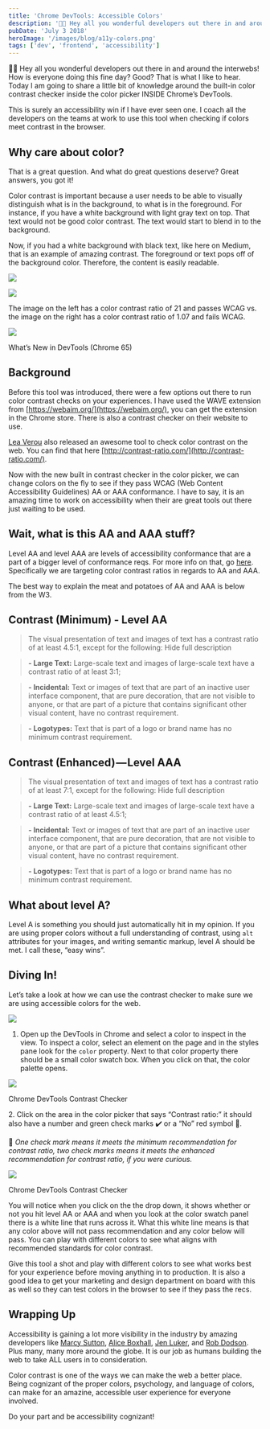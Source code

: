 ```yaml
---
title: 'Chrome DevTools: Accessible Colors'
description: '👋🏻 Hey all you wonderful developers out there in and around the interwebs! How is everyone doing this fine day? Good? That is what I like…'
pubDate: 'July 3 2018'
heroImage: '/images/blog/a11y-colors.png'
tags: ['dev', 'frontend', 'accessibility']
---
```


👋🏻 Hey all you wonderful developers out there in and around the interwebs! How is everyone doing this fine day? Good? That is what I like to hear. Today I am going to share a little bit of knowledge around the built-in color contrast checker inside the color picker INSIDE Chrome’s DevTools.

This is surely an accessibility win if I have ever seen one. I coach all the developers on the teams at work to use this tool when checking if colors meet contrast in the browser.

## Why care about color?

That is a great question. And what do great questions deserve? Great answers, you got it!

Color contrast is important because a user needs to be able to visually distinguish what is in the background, to what is in the foreground. For instance, if you have a white background with light gray text on top. That text would not be good color contrast. The text would start to blend in to the background.

Now, if you had a white background with black text, like here on Medium, that is an example of amazing contrast. The foreground or text pops off of the background color. Therefore, the content is easily readable.

![](https://cdn-images-1.medium.com/max/600/1*7QeVYzkE1Dpm_fP3wwYztg.gif)

![](https://cdn-images-1.medium.com/max/600/1*CjpW-n8Qy2Po0ZWH4RwLJg.gif)

The image on the left has a color contrast ratio of 21 and passes WCAG vs. the image on the right has a color contrast ratio of 1.07 and fails WCAG.

![](https://cdn-images-1.medium.com/max/800/1*JKGEwbcKrbgJHfVxhiGg1w.png)

What’s New in DevTools (Chrome 65)

## Background

Before this tool was introduced, there were a few options out there to run color contrast checks on your experiences. I have used the WAVE extension from [https://webaim.org/](https://webaim.org/), you can get the extension in the Chrome store. There is also a contrast checker on their website to use.

[Lea Verou](https://medium.com/u/f641207306c2) also released an awesome tool to check color contrast on the web. You can find that here [http://contrast-ratio.com/](http://contrast-ratio.com/).

Now with the new built in contrast checker in the color picker, we can change colors on the fly to see if they pass WCAG (Web Content Accessibility Guidelines) AA or AAA conformance. I have to say, it is an amazing time to work on accessibility when their are great tools out there just waiting to be used.

## Wait, what is this AA and AAA stuff?

Level AA and level AAA are levels of accessibility conformance that are a part of a bigger level of conformance reqs. For more info on that, go [here](https://www.w3.org/TR/UNDERSTANDING-WCAG20/conformance.html#uc-levels-head). Specifically we are targeting color contrast ratios in regards to AA and AAA.

The best way to explain the meat and potatoes of AA and AAA is below from the W3.

## Contrast (Minimum) - Level AA

> The visual presentation of text and images of text has a contrast ratio of at least 4.5:1, except for the following: Hide full description

> **\- Large Text:** Large-scale text and images of large-scale text have a contrast ratio of at least 3:1;

> **\- Incidental:** Text or images of text that are part of an inactive user interface component, that are pure decoration, that are not visible to anyone, or that are part of a picture that contains significant other visual content, have no contrast requirement.

> **\- Logotypes:** Text that is part of a logo or brand name has no minimum contrast requirement.

## Contrast (Enhanced) — Level AAA

> The visual presentation of text and images of text has a contrast ratio of at least 7:1, except for the following: Hide full description

> **\- Large Text:** Large-scale text and images of large-scale text have a contrast ratio of at least 4.5:1;

> **\- Incidental:** Text or images of text that are part of an inactive user interface component, that are pure decoration, that are not visible to anyone, or that are part of a picture that contains significant other visual content, have no contrast requirement.

> **\- Logotypes:** Text that is part of a logo or brand name has no minimum contrast requirement.

## What about level A?

Level A is something you should just automatically hit in my opinion. If you are using proper colors without a full understanding of contrast, using `alt` attributes for your images, and writing semantic markup, level A should be met. I call these, “easy wins”.

## Diving In!

Let’s take a look at how we can use the contrast checker to make sure we are using accessible colors for the web.

![](https://cdn-images-1.medium.com/max/1200/1*VfVc65X4OzMvHnRKzUC3Iw.gif)

1.  Open up the DevTools in Chrome and select a color to inspect in the view. To inspect a color, select an element on the page and in the styles pane look for the `color` property. Next to that color property there should be a small color swatch box. When you click on that, the color palette opens.

![](https://cdn-images-1.medium.com/max/1200/1*0wp2Y5_PRFwPpFp0muiZ8A.png)

Chrome DevTools Contrast Checker

2\. Click on the area in the color picker that says “Contrast ratio:” it should also have a number and green check marks ✔️ or a “No” red symbol 🚫.

🤔 _One check mark means it meets the minimum recommendation for contrast ratio, two check marks means it meets the enhanced recommendation for contrast ratio, if you were curious._

![](https://cdn-images-1.medium.com/max/1200/1*1TXUsNASmUGfktCcEYOxNg.png)

Chrome DevTools Contrast Checker

You will notice when you click on the the drop down, it shows whether or not you hit level AA or AAA and when you look at the color swatch panel there is a white line that runs across it. What this white line means is that any color above will not pass recommendation and any color below will pass. You can play with different colors to see what aligns with recommended standards for color contrast.

Give this tool a shot and play with different colors to see what works best for your experience before moving anything in to production. It is also a good idea to get your marketing and design department on board with this as well so they can test colors in the browser to see if they pass the recs.

## Wrapping Up

Accessibility is gaining a lot more visibility in the industry by amazing developers like [Marcy Sutton](https://medium.com/u/18a4cb7bfaf), [Alice Boxhall](https://medium.com/u/d9ebbd42f5b9), [Jen Luker](https://twitter.com/knitcodemonkey), and [Rob Dodson](https://medium.com/u/d712d6fb229b). Plus many, many more around the globe. It is our job as humans building the web to take ALL users in to consideration.

Color contrast is one of the ways we can make the web a better place. Being cognizant of the proper colors, psychology, and language of colors, can make for an amazine, accessible user experience for everyone involved.

Do your part and be accessibility cognizant!
